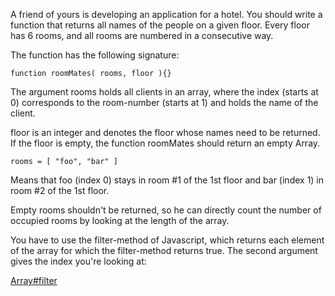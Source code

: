 A friend of yours is developing an application for a hotel. You should write
a function that returns all names of the people on a given floor. Every floor
has 6 rooms, and all rooms are numbered in a consecutive way.

The function has the following signature:

```
function roomMates( rooms, floor ){}
```

The argument rooms holds all clients in an array, where the index (starts at 0)
corresponds to the room-number (starts at 1) and holds the name of the client.

floor is an integer and denotes the floor whose names need to be returned. If
the floor is empty, the function roomMates should return an empty Array.

```
rooms = [ "foo", "bar" ]
```

Means that foo (index 0) stays in room #1 of the 1st floor and bar (index 1) in
room #2 of the 1st floor.

Empty rooms shouldn't be returned, so he can directly count the number of
occupied rooms by looking at the length of the array.

You have to use the filter-method of Javascript, which returns each element of
the array for which the filter-method returns true. The second argument gives
the index you're looking at:

[Array#filter](https://developer.mozilla.org/en-US/docs/Web/JavaScript/Reference/Global_Objects/Array/filter)
